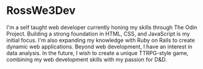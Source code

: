 # RossWe3Dev

I'm a self taught web developer currently honing my skills through The Odin Project. Building a strong foundation in HTML, CSS, and JavaScript is my initial focus. I'm also expanding my knowledge with Ruby on Rails to create dynamic web applications.
Beyond web development, I have an interest in data analysis.
In the future, I wish to create a unique TTRPG-style game, combining my web development skills with my passion for D&D.

<!---
RossWe3Dev/RossWe3Dev is a ✨ special ✨ repository because its `README.md` (this file) appears on your GitHub profile.
You can click the Preview link to take a look at your changes.
--->
